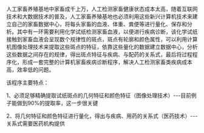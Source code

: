 人工家畜养殖基地中家畜成千上万，人工检测家畜健康状态成本太高，随着互联网技术和大数据技术的普及，人工家畜养殖基地也必须利用这些新兴计算机技术来建立自己的家畜数据中心，将每头家畜的血液、体重、粪便等进行量化、保存和分析。其中有一环需要利用化学试纸检测家畜血液，以便进行疾病诊断，该化学试纸接触到家畜血液会呈现数个规律性的斑点，斑点有轮廓和颜色属性，可以利用计算机图像处理技术来提取这些斑点的特征，依靠这些量化的数据建立数据中心，分析这些数据之间存在的规律，得出斑点特征与疾病、与配药的关系式，最后将过程程序化，形成一套完整的计算机家畜疾病诊断程序，解决人工检测家畜类疾病成本高，效率低的问题。

该程序主要特点：

1、必须足够精确提取试纸斑点的几何特征和颜色特征（图像处理技术）---目前例子能做到90%的提取率，这一步很关键

2、将几何特征和颜色特征进行量化，得出与疾病、用药的关系式（医药技术）---关系式需要医药机构提供
